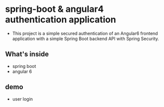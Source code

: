 # spring-boot & angular4 authentication application
- This project is a simple secured authentication of an Angular6 frontend application with a simple Spring Boot backend API with Spring  Security.

 
## What's inside 
- spring boot
- angular 6

## demo
- user login
